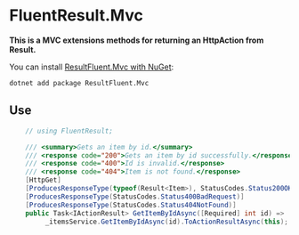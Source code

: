 # FluentResult.Mvc

**This is a MVC extensions methods for returning an HttpAction from Result.**

You can install [ResultFluent.Mvc with NuGet](https://www.nuget.org/packages/ResultFluent.Mvc/):

```shell
dotnet add package ResultFluent.Mvc
```

## Use
```csharp
    // using FluentResult;

    /// <summary>Gets an item by id.</summary>
    /// <response code="200">Gets an item by id successfully.</response>
    /// <response code="400">Id is invalid.</response>
    /// <response code="404">Item is not found.</response>
    [HttpGet]
    [ProducesResponseType(typeof(Result<Item>), StatusCodes.Status200OK)]
    [ProducesResponseType(StatusCodes.Status400BadRequest)]
    [ProducesResponseType(StatusCodes.Status404NotFound)]
    public Task<IActionResult> GetItemByIdAsync([Required] int id) =>
         _itemsService.GetItemByIdAsync(id).ToActionResultAsync(this);
```
